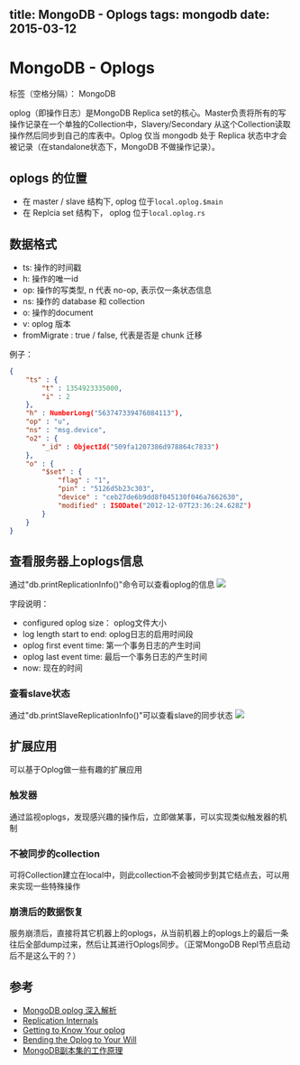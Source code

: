 title: MongoDB - Oplogs
tags: mongodb
date: 2015-03-12
---

# MongoDB - Oplogs

标签（空格分隔）： MongoDB

oplog（即操作日志）是MongoDB Replica set的核心。Master负责将所有的写操作记录在一个单独的Collection中，Slavery/Secondary 从这个Collection读取操作然后同步到自己的库表中。Oplog 仅当 mongodb 处于 Replica 状态中才会被记录（在standalone状态下，MongoDB 不做操作记录）。

## oplogs 的位置
* 在 master / slave 结构下, oplog 位于`local.oplog.$main`
* 在 Replcia set 结构下， oplog 位于`local.oplog.rs`

## 数据格式 
* ts: 操作的时间戳
* h: 操作的唯一id
* op: 操作的写类型, n 代表 no-op, 表示仅一条状态信息
* ns: 操作的 database 和 collection
* o: 操作的document
* v: oplog 版本
* fromMigrate : true / false, 代表是否是 chunk 迁移

例子：

```json
{
    "ts" : {
        "t" : 1354923335000,
        "i" : 2
    },
    "h" : NumberLong("563747339476084113"),
    "op" : "u",
    "ns" : "msg.device",
    "o2" : {
        "_id" : ObjectId("509fa1207386d978864c7833")
    },
    "o" : {
        "$set" : {
            "flag" : "1",
            "pin" : "5126d5b23c303",
            "device" : "ceb27de6b9dd8f045130f046a7662630",
            "modified" : ISODate("2012-12-07T23:36:24.628Z")
        }
    }
}
```


## 查看服务器上oplogs信息

通过"db.printReplicationInfo()"命令可以查看oplog的信息
![](http://images.cnitblog.com/blog/593627/201412/092248239788547.png)

字段说明：
* configured oplog size： oplog文件大小
* log length start to end: oplog日志的启用时间段
* oplog first event time: 第一个事务日志的产生时间
* oplog last event time: 最后一个事务日志的产生时间
* now: 现在的时间

### 查看slave状态
通过"db.printSlaveReplicationInfo()"可以查看slave的同步状态
![](http://images.cnitblog.com/blog/593627/201412/092248262283660.png)


## 扩展应用
可以基于Oplog做一些有趣的扩展应用

### 触发器
通过监视oplogs，发现感兴趣的操作后，立即做某事，可以实现类似触发器的机制

### 不被同步的collection
可将Collection建立在local中，则此collection不会被同步到其它结点去，可以用来实现一些特殊操作

### 崩溃后的数据恢复
服务崩溃后，直接将其它机器上的oplogs，从当前机器上的oplogs上的最后一条往后全部dump过来，然后让其进行Oplogs同步。（正常MongoDB Repl节点启动后不是这么干的？）






## 参考
* [MongoDB oplog 深入解析](http://duoyun.org/topic/5153c2c26151a6502f00f3b4)
* [Replication Internals](http://www.kchodorow.com/blog/2010/10/12/replication-internals/)
* [Getting to Know Your oplog](http://www.kchodorow.com/blog/2010/10/14/getting-to-know-your-oplog/)
* [Bending the Oplog to Your Will](http://www.kchodorow.com/blog/2010/10/27/bending-the-oplog-to-your-will/)
* [MongoDB副本集的工作原理](http://www.cnblogs.com/wilber2013/p/4154406.html)